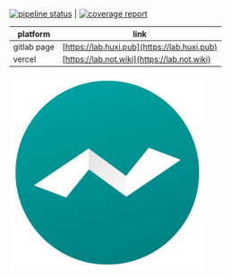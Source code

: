 [![pipeline status](https://gitlab.com/lzz/react-sync/badges/master/pipeline.svg)](https://gitlab.com/lzz/react-sync/commits/master) | [![coverage report](https://gitlab.com/lzz/react-sync/badges/master/coverage.svg)](https://gitlab.com/lzz/react-sync/commits/master)

| platform | link |
| ------ | ------ |
| gitlab page | [https://lab.huxi.pub](https://lab.huxi.pub) |
| vercel | [https://lab.not.wiki](https://lab.not.wiki) |


<img src="./public/LabRingSimpleColor.svg" alt="logo" width="350px" loading="lazy">